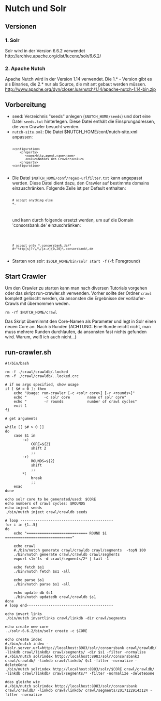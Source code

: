 Nutch und Solr
==============

Versionen
----------
### 1. Solr ###
Solr wird in der Version 6.6.2 verwendet
http://archive.apache.org/dist/lucene/solr/6.6.2/

### 2. Apache Nutch ###
Apache Nutch wird in der Version 1.14 verwendet. Die 1.* - Version gibt es als Binaries, die 2.* nur als Source, die mit ant gebaut werden müssen.
http://www.apache.org/dyn/closer.lua/nutch/1.14/apache-nutch-1.14-bin.zip


Vorbereitung
--------------
<ul>
<li> seed: Verzeichnis "seeds" anlegen (<code>$NUTCH_HOME/seeds</code>) und dort eine Datei <code>seeds.txt</code> hinterlegen. Diese Datei enthält die Einsprungadressen, die vom Crawler besucht werden. </li>

<li> <code>nutch-site.xml</code>: Die Datei $NUTCH_HOME/conf/nutch-site.xml anpassen: 
<code>

    <configuration>    
        <property>
           <name>http.agent.name<name>
           <value>Nobios Web Crawler<value>
        <property>
    <configuration>

</code>

</li>

<li>
Die Datei <code>$NUTCH_HOME/conf/regex-urlfilter.txt</code> kann angepasst werden. Diese Datei dient dazu, den Crawler auf bestimmte domains einzuschränken. Folgende Zeile ist per Default enthalten:

<code>

    # accept anything else
    +.

</code>

und kann durch folgende ersetzt werden, um auf die Domain 'consorsbank.de' einzuschränken:

<code>

    # accept only *.consorsbank.de/*
    #+^http[s]?:\/\/[a-z]{0,20}\.consorsbank\.de

</code>
</li>

<li>
Starten von solr:
<code>$SOLR_HOME/bin/solr start -f</code>
(-f: Foreground)
</li>

</ul>

Start Crawler
--------------
Um den Crawler zu starten kann man nach diversen Tutorials vorgehen oder das skript 
    run-crawler.sh
verwenden. Vorher sollte der Ordner <code>crawl</code> komplett gelöscht werden, da ansonsten die Ergebnisse der vorläufer-Crawls mit übernommen weden.
    
    rm -rf $NUTCH_HOME/crawl

Das Skript übernimmt den Core-Namen als Parameter und legt in Solr einen neuen Core an. Nach 5 Runden (ACHTUNG: Eine Runde reicht nicht, man muss mehrere Runden durchlaufen, da ansonsten fast nichts gefunden wird. Warum, weiß ich auch nicht...) 

run-crawler.sh
--------------

```{r, engine='bash'}
#!/bin/bash

rm -f ./crawl/crawldb/.locked 
rm -f ./crawl/crawldb/..locked.crc 

# if no args specified, show usage
if [ $# = 0 ]; then
    echo "Usage: run-crawler [-c <solr core>] [-r <rounds>]"
    echo "        -c solr core        name of solr core"
    echo "        -r rounds           number of crawl cycles"
    exit 1
fi

# get arguments

while [[ $# > 0 ]]
do
    case $1 in
        -c)
            CORE=${2}
            shift 2
            ;;
        -r)
            ROUNDS=${2}
            shift
            ;;
        *)
            break
            ;;
    esac
done

echo solr core to be generated/used: $CORE
echo numbers of crawl cycles: $ROUNDS
echo inject seeds
./bin/nutch inject crawl/crawldb seeds

# loop -------------------------------------------
for i in {1..5}
do
    echo "============================ ROUND $i ==============================="

    echo crawl 
    #./bin/nutch generate crawl/crawldb crawl/segments  -topN 100
    ./bin/nutch generate crawl/crawldb crawl/segments
    export s1=`ls -d crawl/segments/2* | tail -1`

    echo fetch $s1
    ./bin/nutch fetch $s1 -all

    echo parse $s1
    ./bin/nutch parse $s1 -all

    echo update db $s1
    ./bin/nutch updatedb crawl/crawldb $s1
done
# loop end----------------------------------------

echo invert links
./bin/nutch invertlinks crawl/linkdb -dir crawl/segments

echo create new core
../solr-6.6.2/bin/solr create -c $CORE

echo create index 
#./bin/nutch index -Dsolr.server.url=http://localhost:8983/solr/consorsbank crawl/crawldb/ -linkdb crawl/linkdb/ crawl/segments/ -dir $s1 -filter -normalize
#./bin/nutch solrindex http://localhost:8983/solr/consorsbank3 crawl/crawldb/ -linkdb crawl/linkdb/ $s1 -filter -normalize -deleteGone
./bin/nutch solrindex http://localhost:8983/solr/$CORE crawl/crawldb/ -linkdb crawl/linkdb/ crawl/segments/* -filter -normalize -deleteGone

#das gleiche wie 
#./bin/nutch solrindex http://localhost:8983/solr/consorsbank crawl/crawldb/ -linkdb crawl/linkdb/ crawl/segments/20171229143124 -filter -normalize

```
